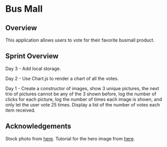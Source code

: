 # Bus Mall

## Overview
This application allows users to vote for their favorite busmall product.

## Sprint Overview
Day 3 - Add local storage.

Day 2 - Use Chart.js to render a chart of all the votes.

Day 1 - Create a constructor of images, show 3 unique pictures, the next trio of pictures cannot be any of the 3 shown before, log the number of clicks for each picture, log the number of times each image is shown, and only let the user vote 25 times.  Display a list of the number of votes each item received.

## Acknowledgements
Stock photo from [here](https://www.pexels.com/photo/road-pavement-229014/).
Tutorial for the hero image from [here](https://www.youtube.com/watch?time_continue=1484&v=Y5SHm53WFEk).